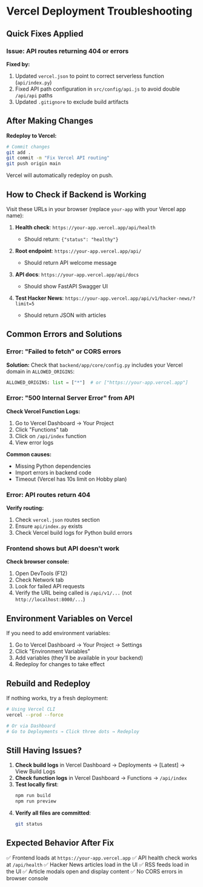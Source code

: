 # Vercel Deployment Troubleshooting

## Quick Fixes Applied

### Issue: API routes returning 404 or errors

**Fixed by:**
1. Updated `vercel.json` to point to correct serverless function (`api/index.py`)
2. Fixed API path configuration in `src/config/api.js` to avoid double `/api/api` paths
3. Updated `.gitignore` to exclude build artifacts

## After Making Changes

**Redeploy to Vercel:**

```bash
# Commit changes
git add .
git commit -m "Fix Vercel API routing"
git push origin main
```

Vercel will automatically redeploy on push.

## How to Check if Backend is Working

Visit these URLs in your browser (replace `your-app` with your Vercel app name):

1. **Health check**: `https://your-app.vercel.app/api/health`
   - Should return: `{"status": "healthy"}`

2. **Root endpoint**: `https://your-app.vercel.app/api/`
   - Should return API welcome message

3. **API docs**: `https://your-app.vercel.app/api/docs`
   - Should show FastAPI Swagger UI

4. **Test Hacker News**: `https://your-app.vercel.app/api/v1/hacker-news/?limit=5`
   - Should return JSON with articles

## Common Errors and Solutions

### Error: "Failed to fetch" or CORS errors

**Solution:**
Check that `backend/app/core/config.py` includes your Vercel domain in `ALLOWED_ORIGINS`:

```python
ALLOWED_ORIGINS: list = ["*"]  # or ["https://your-app.vercel.app"]
```

### Error: "500 Internal Server Error" from API

**Check Vercel Function Logs:**
1. Go to Vercel Dashboard → Your Project
2. Click "Functions" tab
3. Click on `/api/index` function
4. View error logs

**Common causes:**
- Missing Python dependencies
- Import errors in backend code
- Timeout (Vercel has 10s limit on Hobby plan)

### Error: API routes return 404

**Verify routing:**
1. Check `vercel.json` routes section
2. Ensure `api/index.py` exists
3. Check Vercel build logs for Python build errors

### Frontend shows but API doesn't work

**Check browser console:**
1. Open DevTools (F12)
2. Check Network tab
3. Look for failed API requests
4. Verify the URL being called is `/api/v1/...` (not `http://localhost:8000/...`)

## Environment Variables on Vercel

If you need to add environment variables:

1. Go to Vercel Dashboard → Your Project → Settings
2. Click "Environment Variables"
3. Add variables (they'll be available in your backend)
4. Redeploy for changes to take effect

## Rebuild and Redeploy

If nothing works, try a fresh deployment:

```bash
# Using Vercel CLI
vercel --prod --force

# Or via Dashboard
# Go to Deployments → Click three dots → Redeploy
```

## Still Having Issues?

1. **Check build logs** in Vercel Dashboard → Deployments → [Latest] → View Build Logs
2. **Check function logs** in Vercel Dashboard → Functions → `/api/index`
3. **Test locally first**:
   ```bash
   npm run build
   npm run preview
   ```
4. **Verify all files are committed**:
   ```bash
   git status
   ```

## Expected Behavior After Fix

✅ Frontend loads at `https://your-app.vercel.app`
✅ API health check works at `/api/health`
✅ Hacker News articles load in the UI
✅ RSS feeds load in the UI
✅ Article modals open and display content
✅ No CORS errors in browser console
